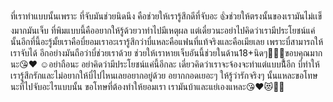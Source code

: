 ที่เราทำแบบนั้นเพราะ ที่จับมันช่วยนิดนึง 
คือช่วยให้เรารู้สึกดีที่จับอะ 👍ช่วยให้ตรงนั้นของเรามันไม่เเข็งมากมันเจ็บ
ที่พิมแบบนี้คืออยากให้รู้ด้วยวาทำไปมีเหตุผล แต่เดี๋ยวนะอย่าไปคิดว่าเรามีประโยชน์แค่นั้นอีกที่นี้อะรู้มั้ยเราคือบี๋ยอมเราอะเรารู้สึกว่าบี๋แหละคือแฟนที่แท้จริงและคือเมียเลย เพราะบี๋สามารถให้เราจับได้ อีกอย่างมันถือว่าบี๋ช่วยเราด้วย ช่วยให้เราหายเจ็บอันนี้ช่วยในด้าน18+นิดๆ🙏🙏🙏ขอบคุณมากนะ😘❤️ 
☺️อย่าถือนะ อย่าคิดว่ามีประโยชน์แค่นี้อีกละ เดี่ยวคิดว่าเราจะจ้องจะทำแต่แบบนี้้้อีก บี๋ทำให้เรารู้สึกรักและไม่อยากให้บี๋ไปไหนเลยอยากอยู่ด้วย อยากกอดเยอะๆ ให้รู้ว่ารักจริงๆ นั้นแหละขอโทษนะที่ไปจับอะไรแบบนั้น ขอโทษที่ต้องทำให้ยอมเรา เรามันบ้าและแย่เองแหละ😘❤️😻🌹🌹  
